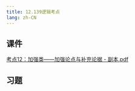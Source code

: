```yaml
---
title: 12.139逻辑考点
lang: zh-CN
---
```



## 课件
[考点12：加强类——加强论点与补充论据 - 副本.pdf](..%2F..%2Fpublic%2Flogic%2F3.%E9%80%BB%E8%BE%91-139%E5%88%86%2F12.139%E9%80%BB%E8%BE%91%E8%80%83%E7%82%B9%2F%E8%80%83%E7%82%B912%EF%BC%9A%E5%8A%A0%E5%BC%BA%E7%B1%BB%E2%80%94%E2%80%94%E5%8A%A0%E5%BC%BA%E8%AE%BA%E7%82%B9%E4%B8%8E%E8%A1%A5%E5%85%85%E8%AE%BA%E6%8D%AE%20-%20%E5%89%AF%E6%9C%AC.pdf)
## 习题
```



```


